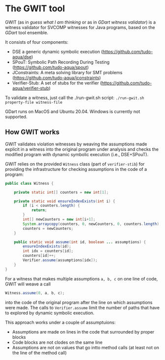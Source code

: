 # The GWIT tool

GWIT (as in *guess what I am thinking* or as in *GDart witness validator*) 
is a witness validator for SVCOMP witnesses for Java programs,
based on the *GDart* tool ensemble.

It consists of four components:
- DSE a generic dynamic symbolic execution (https://github.com/tudo-aqua/dse)
- SPouT: Symbolic Path Recording During Testing (https://github.com/tudo-aqua/spout)
- JConstraints: A meta solving library for SMT problems (https://github.com/tudo-aqua/jconstraints)
- Verifier-Stub: A set of stubs for the verifier (https://github.com/tudo-aqua/verifier-stub)

To validate a witness, just call the ./run-gwit.sh script:
`./run-gwit.sh property-file witness-file`

GDart runs on MacOS and Ubuntu 20.04. Windows is currently not supported.

## How GWIT works

GWIT validates violation witnesses by weaving the assumptions made explicit in
a witness into the original program under analysis and checks the modified program 
with dynamic symbolic execution (i.e., DSE+SPouT).

GWIT relies on the provided ```Witness``` class (part of ```verifier-stib```) for 
providing the infrastructure for checking assumptions in the code of a program:

```java
public class Witness {

	private static int[] counters = new int[1];

	private static void ensureIndexExists(int i) {
		if (i < counters.length) {
			return;
		}
		int[] newCounters = new int[i+1];
		System.arraycopy(counters, 0, newCounters, 0, counters.length);
		counters = newCounters;
	}

	public static void assume(int id, boolean ... assumptions) {
		ensureIndexExists(id);
		int idx = counters[id];
		counters[id]++;
		Verifier.assume(assumptions[idx]);
	}
}
```

For a witness that makes multiple assumptions ```a, b, c``` on one line of code,
GWIT will weave a call 

```java
Witness.assume(0, a, b, c);
```

into the code of the original program after the line on which assumptions were made.
The calls to ```Verifier.assume``` limit the number of paths that have to explored
by dynamic symbolic execution.

This approach works under a couple of assumptuions:

- Assumptions are made on lines in the code that surrounded by proper blocks 
- Code blocks are not clodes on the same line
- Assumptions are not on values that go intto method calls (at least not on 
  the line of the method call) 









